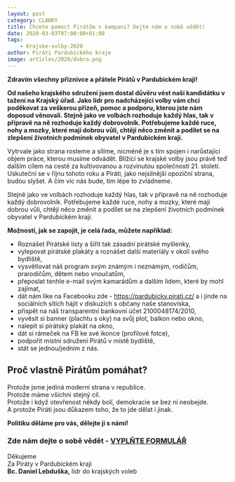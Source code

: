 ```yaml
---
layout: post
category: CLANKY
title: Chcete pomoct Pirátům v kampani? Dejte nám o sobě vědět!
date: 2020-03-03T07:00:00+01:00
tags: 
    - Krajske-volby-2020
author: Piráti Pardubického kraje
image: articles/2020/dobro.png
---
```


**Zdravím všechny příznivce a přátele Pirátů v Pardubickém kraji!**

**Od našeho krajského sdružení jsem dostal důvěru vést naši kandidátku v tažení na Krajský úřad. Jako lídr pro nadcházející volby vám chci poděkovat za veškerou přízeň, pomoc a podporu, kterou jste nám doposud věnovali. Stejně jako ve volbách rozhoduje každý hlas, tak v přípravě na ně rozhoduje každý dobrovolník. Potřebujeme každé ruce, nohy a mozky, které mají dobrou vůli, chtějí něco změnit a podílet se na zlepšení životních podmínek obyvatel v Pardubickém kraji.**

Vytrvale jako strana rosteme a sílíme, nicméně je s tím spojen i narůstající objem práce, kterou musíme odvádět. Blížící se krajské volby jsou právě teď dalším cílem na cestě za kultivovanou a rozvinutou společností 21. století. Uskuteční se v říjnu tohoto roku a Piráti, jako nejsilnější opoziční strana, budou slyšet. A čím víc nás bude, tím lépe to zvládneme.

Stejně jako ve volbách rozhoduje každý hlas, tak v přípravě na ně rozhoduje každý dobrovolník. Potřebujeme každé ruce, nohy a mozky, které mají dobrou vůli, chtějí něco změnit a podílet se na zlepšení životních podmínek obyvatel v Pardubickém kraji.

**Možností, jak se zapojit, je celá řada, můžete například:**

-   Roznášet Pirátské listy a šířit tak zásadní pirátské myšlenky,
-   vylepovat pirátské plakáty a roznášet další materiály v okolí svého bydliště,
-   vysvětlovat náš program svým známým i neznámým, rodičům, prarodičům, dětem nebo vnoučatům,
-   přeposlat tenhle e-mail svým kamarádům a dalším lidem, které by mohl zajímat,
-   dát nám like na Facebooku zde - https://pardubicky.pirati.cz/ a i jinde na sociálních sítích hájit v diskuzích s občany naše stanoviska,
-   přispět na náš transparentní bankovní účet 2100048174/2010,
-   vyvěsit si banner (plachtu s oky) na svůj plot, balkon nebo okno,
-   nalepit si pirátský plakát na okno,
-   dát si rámeček na FB ke své ikonce (profilové fotce),
-   podpořit místní sdružení Pirátů v místě bydliště,
-   stát se jednou/jedním z nás.

## Proč vlastně Pirátům pomáhat?

Protože jsme jediná moderní strana v republice.  
Protože máme všichni stejný cíl.  
Protože i když otevřenost někdy bolí, demokracie se bez ní neobejde.  
A protože Piráti jsou důkazem toho, že to jde dělat i jinak.

 
**Politiku děláme pro vás, dělejte ji s námi!**

### **Zde nám dejte o sobě vědět - [VYPLŇTE FORMULÁŘ](https://forms.gle/3kRpLdNHNnztMDKdA)**

Děkujeme  
Za Piráty v Pardubickém kraji  
**Bc. Daniel Lebduška,** 
lídr do krajských voleb
  

